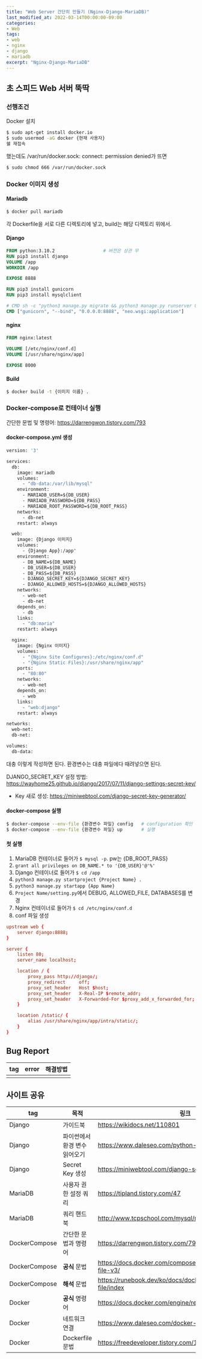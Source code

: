 ```yaml
---
title: "Web Server 간단히 만들기 (Nginx-Django-MariaDB)"
last_modified_at: 2022-03-14T00:00:00-09:00
categories:
- Web
tags:
- web
- nginx
- django
- mariadb
excerpt: "Nginx-Django-MariaDB"
---
```


## 초 스피드 Web 서버 뚝딱

### 선행조건

Docker 설치

```bash
$ sudo apt-get install docker.io
$ sudo usermod -aG docker {현재 사용자}
쉘 재접속
```

했는데도 /var/run/docker.sock: connect: permission denied가 뜨면
  ```bash
  $ sudo chmod 666 /var/run/docker.sock
  ```


### Docker 이미지 생성

#### Mariadb

```bash
$ docker pull mariadb
```

각 Dockerfile을 서로 다른 디렉토리에 넣고, build는 해당 디렉토리 위에서.

#### Django

```dockerfile
FROM python:3.10.2                  # 버전은 상관 무
RUN pip3 install django
VOLUME /app
WORKDIR /app

EXPOSE 8888

RUN pip3 install gunicorn
RUN pip3 install mysqlclient

# CMD sh -c "python3 manage.py migrate && python3 manage.py runserver 0.0.0.0:80"
CMD ["gunicorn", "--bind", "0.0.0.0:8888", "neo.wsgi:application"]
```

#### nginx

```dockerfile
FROM nginx:latest

VOLUME [/etc/nginx/conf.d]
VOLUME [/usr/share/nginx/app]

EXPOSE 8000
```

#### Build

```bash
$ docker build -t {이미지 이름} .
```


### Docker-compose로 컨테이너 실행

간단한 문법 및 명령어: https://darrengwon.tistory.com/793

#### docker-compose.yml 생성

```dockerfile
version: '3'

services:
  db:
    image: mariadb
    volumes:
      - "db-data:/var/lib/mysql"
    environment:
      - MARIADB_USER=${DB_USER}
      - MARIADB_PASSWORD=${DB_PASS}
      - MARIADB_ROOT_PASSWORD=${DB_ROOT_PASS}
    networks:
      - db-net
    restart: always

  web:
    image: {Django 이미지}
    volumes:
      - {Django App}:/app"
    environment:
      - DB_NAME=${DB_NAME}
      - DB_USER=${DB_USER}
      - DB_PASS=${DB_PASS}
      - DJANGO_SECRET_KEY=${DJANGO_SECRET_KEY}
      - DJANGO_ALLOWED_HOSTS=${DJANGO_ALLOWED_HOSTS}
    networks:
      - web-net
      - db-net
    depends_on:
      - db
    links:
      - "db:maria"
    restart: always

  nginx:
    image: {Nginx 이미지}
    volumes:
      - "{Nginx Site Configures}:/etc/nginx/conf.d"
      - "{Nginx Static Files}:/usr/share/nginx/app"
    ports:
      - "80:80"
    networks:
      - web-net
    depends_on:
      - web
    links:
      - "web:django"
    restart: always

networks:
  web-net:
  db-net:

volumes:
  db-data:
```

대충 이렇게 작성하면 된다.
환경변수는 대충 파일에다 때려넣으면 된다.

DJANGO\_SECRET\_KEY 설정 방법: https://wayhome25.github.io/django/2017/07/11/django-settings-secret-key/
 - Key 새로 생성: https://miniwebtool.com/django-secret-key-generator/


#### docker-compose 실행

```bash
$ docker-compose --env-file {환경변수 파일} config   # configuration 확인
$ docker-compose --env-file {환경변수 파일} up       # 실행
```

#### 첫 실행

1. MariaDB 컨테이너로 들어가 `$ mysql -p`. pw는 {DB\_ROOT\_PASS}
1. `grant all privileges on DB_NAME.* to '{DB_USER}'@'%'`
1. Django 컨테이너로 들어가 `$ cd /app`
1. `python3 manage.py startproject {Project Name} .`
1. `python3 manage.py startapp {App Name}`
1. `Project Name/setting.py`에서 DEBUG, ALLOWED\_FILE, DATABASES를 변경
1. Nginx 컨테이너로 들어가 `$ cd /etc/nginx/conf.d`
1. conf 파일 생성  
  ```conf
  upstream web {
      server django:8888;
  }

  server {
      listen 80;
      server_name localhost;

      location / {
          proxy_pass http://django/;
          proxy_redirect     off;
          proxy_set_header   Host $host;
          proxy_set_header   X-Real-IP $remote_addr;
          proxy_set_header   X-Forwarded-For $proxy_add_x_forwarded_for;
      }

      location /static/ {
          alias /usr/share/nginx/app/intra/static/;
      }
  }
  ```

## Bug Report
|tag|error|해결방법|
|---|-----|--------|
|   |     |        |



## 사이트 공유
|tag|목적|링크|
|---|---|---|
|Django|가이드북|https://wikidocs.net/110801|
|Django|파이썬에서 환경 변수 읽어오기|https://www.daleseo.com/python-os-environ/|
|Django|Secret Key 생성|https://miniwebtool.com/django-secret-key-generator/|
|MariaDB|사용자 권한 설정 쿼리|https://tipland.tistory.com/47|
|MariaDB|쿼리 핸드북|http://www.tcpschool.com/mysql/mysql_basic_create|
|DockerCompose|간단한 문법과 명령어|https://darrengwon.tistory.com/793|
|DockerCompose|**공식** 문법|https://docs.docker.com/compose/compose-file/compose-file-v3/|
|DockerCompose|**해석** 문법|https://runebook.dev/ko/docs/docker/compose/compose-file/index|
|Docker|**공식** 명령어|https://docs.docker.com/engine/reference/commandline/run/|
|Docker|네트워크 연결|https://www.daleseo.com/docker-networks/|
|Docker|Dockerfile 문법|https://freedeveloper.tistory.com/188|



